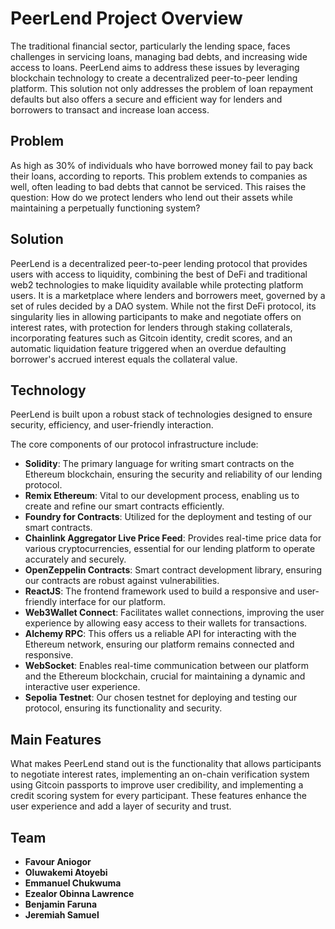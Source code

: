 # PeerLend Project Overview

The traditional financial sector, particularly the lending space, faces challenges in servicing loans, managing bad debts, and increasing wide access to loans. PeerLend aims to address these issues by leveraging blockchain technology to create a decentralized peer-to-peer lending platform. This solution not only addresses the problem of loan repayment defaults but also offers a secure and efficient way for lenders and borrowers to transact and increase loan access.

## Problem

As high as 30% of individuals who have borrowed money fail to pay back their loans, according to reports. This problem extends to companies as well, often leading to bad debts that cannot be serviced. This raises the question: How do we protect lenders who lend out their assets while maintaining a perpetually functioning system?

## Solution

PeerLend is a decentralized peer-to-peer lending protocol that provides users with access to liquidity, combining the best of DeFi and traditional web2 technologies to make liquidity available while protecting platform users. It is a marketplace where lenders and borrowers meet, governed by a set of rules decided by a DAO system. While not the first DeFi protocol, its singularity lies in allowing participants to make and negotiate offers on interest rates, with protection for lenders through staking collaterals, incorporating features such as Gitcoin identity, credit scores, and an automatic liquidation feature triggered when an overdue defaulting borrower's accrued interest equals the collateral value.

## Technology

PeerLend is built upon a robust stack of technologies designed to ensure security, efficiency, and user-friendly interaction.

The core components of our protocol infrastructure include:

- **Solidity**: The primary language for writing smart contracts on the Ethereum blockchain, ensuring the security and reliability of our lending protocol.
- **Remix Ethereum**: Vital to our development process, enabling us to create and refine our smart contracts efficiently.
- **Foundry for Contracts**: Utilized for the deployment and testing of our smart contracts.
- **Chainlink Aggregator Live Price Feed**: Provides real-time price data for various cryptocurrencies, essential for our lending platform to operate accurately and securely.
- **OpenZeppelin Contracts**: Smart contract development library, ensuring our contracts are robust against vulnerabilities.
- **ReactJS**: The frontend framework used to build a responsive and user-friendly interface for our platform.
- **Web3Wallet Connect**: Facilitates wallet connections, improving the user experience by allowing easy access to their wallets for transactions.
- **Alchemy RPC**: This offers us a reliable API for interacting with the Ethereum network, ensuring our platform remains connected and responsive.
- **WebSocket**: Enables real-time communication between our platform and the Ethereum blockchain, crucial for maintaining a dynamic and interactive user experience.
- **Sepolia Testnet**: Our chosen testnet for deploying and testing our protocol, ensuring its functionality and security.

## Main Features

What makes PeerLend stand out is the functionality that allows participants to negotiate interest rates, implementing an on-chain verification system using Gitcoin passports to improve user credibility, and implementing a credit scoring system for every participant. These features enhance the user experience and add a layer of security and trust.

## Team

- **Favour Aniogor**
- **Oluwakemi Atoyebi**
- **Emmanuel Chukwuma**
- **Ezealor Obinna Lawrence**
- **Benjamin Faruna**
- **Jeremiah Samuel**
